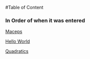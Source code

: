 #Table of Content
### In Order of when it was entered

[Maceps](https://github.com/brandibushman/Math-4610-USU-Keobbe/blob/master/Software%20Manual%20Folder/Maceps%20Code)

[Hello World](https://github.com/brandibushman/Math-4610-USU-Keobbe/blob/master/Software%20Manual%20Folder/Hello%20World.md)

[Quadratics](https://github.com/brandibushman/Math-4610-USU-Keobbe/blob/master/Software%20Manual%20Folder/Quadratic%20Routine.md)

